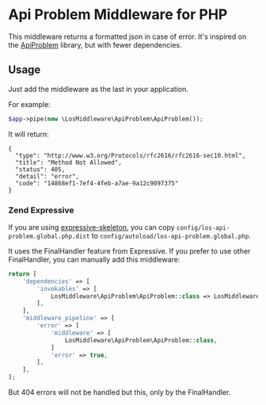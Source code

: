 # Api Problem Middleware for PHP

This middleware returns a formatted json in case of error. It's inspired on the [ApiProblem](https://github.com/zfcampus/zf-api-problem) library, but with fewer dependencies. 

## Usage

Just add the middleware as the last in your application.

For example:
```php
$app->pipe(new \LosMiddleware\ApiProblem\ApiProblem());
```

It will return:
```
{
  "type": "http://www.w3.org/Protocols/rfc2616/rfc2616-sec10.html",
  "title": "Method Not Allowed",
  "status": 405,
  "detail": "error",
  "code": "14868ef1-7ef4-4feb-a7ae-9a12c9097375"
}
```

### Zend Expressive

If you are using [expressive-skeleton](https://github.com/zendframework/zend-expressive-skeleton), you can copy `config/los-api-problem.global.php.dist` to `config/autoload/los-api-problem.global.php`.

It uses the FinalHandler feature from Expressive. If you prefer to use other FinalHandler, you can manually add this middleware:

```php
return [
    'dependencies' => [
        'invokables' => [
            LosMiddleware\ApiProblem\ApiProblem::class => LosMiddleware\ApiProblem\ApiProblem::class,
        ],
    ],
    'middleware_pipeline' => [
        'error' => [
            'middleware' => [
                LosMiddleware\ApiProblem\ApiProblem::class, 
            ]
            'error' => true,
        ],
    ],
];    
``` 

But 404 errors will not be handled but this, only by the FinalHandler.

